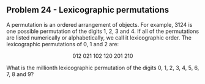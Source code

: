 ## Problem 24 - Lexicographic permutations

A permutation is an ordered arrangement of objects. For example, 3124 is one possible permutation of the digits 1, 2, 3 and 4. If all of the permutations are listed numerically or alphabetically, we call it lexicographic order. The lexicographic permutations of 0, 1 and 2 are:

<p align = 'center'>
012   021   102   120   201   210
</p>

What is the millionth lexicographic permutation of the digits 0, 1, 2, 3, 4, 5, 6, 7, 8 and 9?
